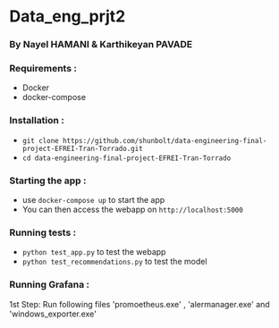 # Data_eng_prjt2
### By Nayel HAMANI & Karthikeyan PAVADE

### Requirements :
- Docker 
- docker-compose


### Installation :
- `git clone https://github.com/shunbolt/data-engineering-final-project-EFREI-Tran-Torrado.git`
- `cd data-engineering-final-project-EFREI-Tran-Torrado`

### Starting the app :
- use `docker-compose up` to start the app 
- You can then access the webapp on `http://localhost:5000`

### Running tests  :
- `python test_app.py` to test the webapp
- `python test_recommendations.py` to test the model 

### Running Grafana :
1st Step: Run following files 'promoetheus.exe' , 'alermanager.exe' and 'windows_exporter.exe'

